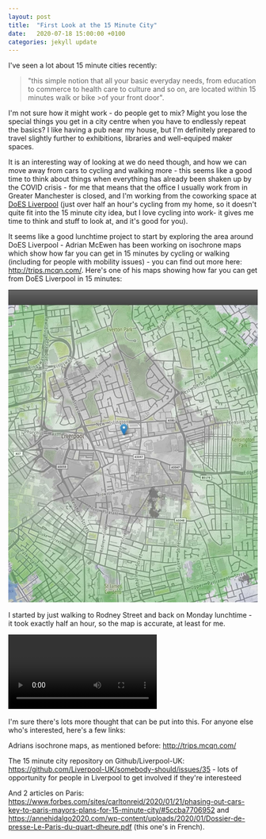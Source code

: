 ```yaml
---
layout: post
title:  "First Look at the 15 Minute City"
date:   2020-07-18 15:00:00 +0100
categories: jekyll update
---
```

I've seen a lot about 15 minute cities recently: 
>"this simple notion that all your basic everyday needs, from education to commerce to health care to culture and so on, are located within 15 minutes walk or bike >of your front door".

I'm not sure how it might work - do people get to mix? Might you lose the special things you get in a city centre when you have to endlessly repeat the basics? I like having a pub near my house, but I'm definitely prepared to travel slightly further to exhibitions, libraries and well-equiped maker spaces.

It is an interesting way of looking at we do need though, and how we can move away from cars to cycling and walking more - this seems like a good time to think about things when everything has already been shaken up by the COVID crisis - for me that means that the office I usually work from in Greater Manchester is closed, and I'm working from the coworking space at [DoES Liverpool](doesliverpool.com) (just over half an hour's cycling from my home, so it doesn't quite fit into the 15 minute city idea, but I love cycling into work- it gives me time to think and stuff to look at, and it's good for you).

It seems like a good lunchtime project to start by exploring the area around DoES Liverpool - Adrian McEwen has been working on isochrone maps which show how far you can get in 15 minutes by cycling or walking (including for people with mobility issues) - you can find out more here: http://trips.mcqn.com/. Here's one of his maps showing how far you can get from DoES Liverpool in 15 minutes:

![15 minutes from DoES Liverpool](https://github.com/JackiePease/15-minute-liverpool/blob/gh-pages/assets/images/15-minutes-from-does-liverpool.jpg)

I started by just walking to Rodney Street and back on Monday lunchtime - it took exactly half an hour, so the map is accurate, at least for me. 

![Rodney Street and back](https://github.com/JackiePease/15-minute-liverpool/blob/gh-pages/assets/images/rodney-street.mp4) 

I'm sure there's lots more thought that can be put into this. For anyone else who's interested, here's a few links:

Adrians isochrone maps, as mentioned before: http://trips.mcqn.com/

The 15 minute city repository on Github/Liverpool-UK: https://github.com/Liverpool-UK/somebody-should/issues/35 - lots of opportunity for people in Liverpool to get involved if they're interesteed

And 2 articles on Paris: https://www.forbes.com/sites/carltonreid/2020/01/21/phasing-out-cars-key-to-paris-mayors-plans-for-15-minute-city/#5ccba7706952 and https://annehidalgo2020.com/wp-content/uploads/2020/01/Dossier-de-presse-Le-Paris-du-quart-dheure.pdf (this one's in French).

